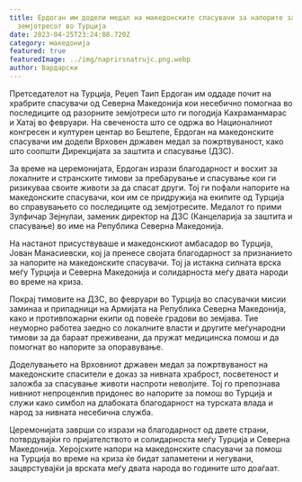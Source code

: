 ```yaml
---
title: Ердоган им додели медал на македонските спасувачи за напорите за помош од
  земјотресот во Турција
date: 2023-04-25T23:24:08.720Z
category: македонија
featured: true
featuredImage: ../img/naprirsnatrujc.png.webp
author: Вардарски
---
```


Претседателот на Турција, Реџеп Таип Ердоган им оддаде почит на храбрите спасувачи од Северна Македонија кои несебично помогнаа во последиците од разорните земјотреси што ги погодија Кахраманмарас и Хатај во февруари. На свеченоста што се одржа во Националниот конгресен и културен центар во Бештепе, Ердоган на македонските спасувачи им додели Врховен државен медал за пожртвуваност, како што соопшти Дирекцијата за заштита и спасување (ДЗС).

За време на церемонијата, Ердоган изрази благодарност и восхит за локалните и странските тимови за пребарување и спасување кои ги ризикуваа своите животи за да спасат други. Тој ги пофали напорите на македонските спасувачи, кои им се придружија на екипите од Турција во справувањето со последиците од земјотресите. Медалот го прими Зулфичар Зејнулаи, заменик директор на ДЗС (Канцеларија за заштита и спасување) во име на Република Северна Македонија.

На настанот присуствуваше и македонскиот амбасадор во Турција, Јован Манасиевски, кој ја пренесе својата благодарност за признанието за напорите на македонските спасувачи. Тој ја истакна силната врска меѓу Турција и Северна Македонија и солидарноста меѓу двата народи во време на криза.

Покрај тимовите на ДЗС, во февруари во Турција во спасувачки мисии заминаа и припадници на Армијата на Република Северна Македонија, како и противпожарни екипи од повеќе градови во земјава. Тие неуморно работеа заедно со локалните власти и другите меѓународни тимови за да бараат преживеани, да пружат медицинска помош и да помогнат во напорите за опоравување.

Доделувањето на Врховниот државен медал за пожртвуваност на македонските спасители е доказ за нивната храброст, посветеност и заложба за спасување животи наспроти неволјите. Тој го препознава нивниот непроценлив придонес во напорите за помош во Турција и служи како симбол на длабоката благодарност на турската влада и народ за нивната несебична служба.

Церемонијата заврши со изрази на благодарност од двете страни, потврдувајќи го пријателството и солидарноста меѓу Турција и Северна Македонија. Херојските напори на македонските спасувачи за помош на Турција во време на криза ќе бидат запаметени и негувани, зацврстувајќи ја врската меѓу двата народа во годините што доаѓаат.

